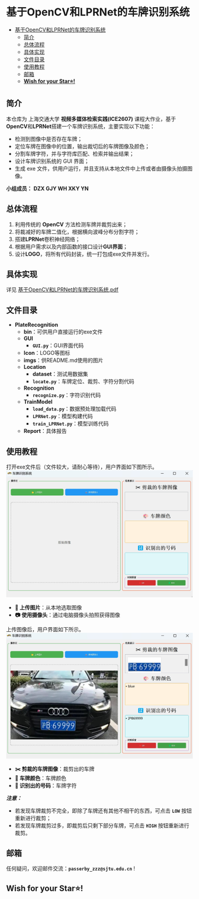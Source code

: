 # 基于OpenCV和LPRNet的车牌识别系统

- [基于OpenCV和LPRNet的车牌识别系统](#基于opencv和lprnet的车牌识别系统)
  - [简介](#简介)
  - [总体流程](#总体流程)
  - [具体实现](#具体实现)
  - [文件目录](#文件目录)
  - [使用教程](#使用教程)
  - [邮箱](#邮箱)
  - [**Wish for your Star⭐!**](#wish-for-your-star)


## 简介

本仓库为 上海交通大学 **视频多媒体检索实践(ICE2607)** 课程大作业，基于**OpenCV**和**LPRNet**搭建一个车牌识别系统，主要实现以下功能：

- 检测到图像中是否存在车牌；
- 定位车牌在图像中的位置，输出裁切后的车牌图像及颜色；
- 分割车牌字符，并与字符库匹配、检索并输出结果；
- 设计车牌识别系统的 GUI 界面；
- 生成 exe 文件，供用户运行，并且支持从本地文件中上传或者由摄像头拍摄图像。

**小组成员：** **DZX GJY WH XKY YN**

## 总体流程

1. 利用传统的 **OpenCV** 方法检测车牌并裁剪出来；
2. 将裁减好的车牌二值化，根据横向波峰分布分割字符；
3. 搭建**LPRNet**卷积神经网络；
4. 根据用户需求以及内部函数的接口设计**GUI界面**；
5. 设计**LOGO**，将所有代码封装，统一打包成exe文件并发行。

## 具体实现

详见 [基于OpenCV和LPRNet的车牌识别系统.pdf](https://github.com/PasserbyZzz/PlateRecognition/blob/main/Report/%E5%9F%BA%E4%BA%8EOpenCV%E5%92%8CLPRNet%E7%9A%84%E8%BD%A6%E7%89%8C%E8%AF%86%E5%88%AB%E7%B3%BB%E7%BB%9F.pdf)

## 文件目录

- **PlateRecognition**
    - **bin**：可供用户直接运行的exe文件
    - **GUI**
      - **`GUI.py`**：GUI界面代码
    - **Icon**：LOGO等图标
    - **imgs**：供README.md使用的图片
    - **Location**
      - **dataset**：测试用数据集
      - **`locate.py`**：车牌定位、裁剪、字符分割代码
    - **Recognition**
      - **`recognize.py`**：字符识别代码
    - **TrainModel**
      - **`load_data.py`**：数据预处理加载代码
      - **`LPRNet.py`**：模型构建代码
      - **`train_LPRNet.py`**：模型训练代码
    - **Report**：具体报告

## 使用教程

打开exe文件后（文件较大，请耐心等待），用户界面如下图所示。
![gui_1](imgs/gui_1.png)

- **📂 上传图片**：从本地选取图像
- **📷 使用摄像头**：通过电脑摄像头拍照获得图像

上传图像后，用户界面如下所示。
![gui_2](imgs/gui_2.png)

- **✂️ 剪裁的车牌图像**：裁剪出的车牌
- **🎨 车牌颜色**：车牌颜色
- **🔢 识别出的号码**：车牌字符

***注意：*** 
- 若发现车牌裁剪不完全，即除了车牌还有其他不相干的东西，可点击 **`LOW`** 按钮重新进行裁剪；
- 若发现车牌裁剪过多，即裁剪后只剩下部分车牌，可点击 **`HIGH`** 按钮重新进行裁剪。

## 邮箱

任何疑问，欢迎邮件交流：**`passerby_zzz@sjtu.edu.cn`** !

## **Wish for your Star⭐!**